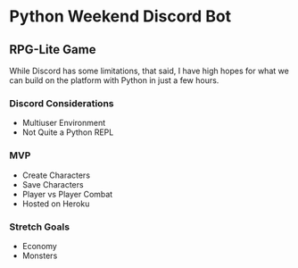# Python Weekend Discord Bot
## RPG-Lite Game

While Discord has some limitations, that said, I have high hopes for what we can 
build on the platform with Python in just a few hours. 

### Discord Considerations
- Multiuser Environment
- Not Quite a Python REPL

### MVP
- Create Characters
- Save Characters
- Player vs Player Combat
- Hosted on Heroku

### Stretch Goals
- Economy
- Monsters
